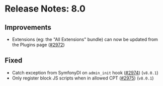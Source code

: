 # Release Notes: 8.0

## Improvements

- Extensions (eg: the "All Extensions" bundle) can now be updated from the Plugins page ([#2972](https://github.com/GatoGraphQL/GatoGraphQL/pull/2972))

## Fixed

- Catch exception from SymfonyDI on `admin_init` hook ([#2974](https://github.com/GatoGraphQL/GatoGraphQL/pull/2974)) (`v8.0.1`)
- Only register block JS scripts when in allowed CPT ([#2975](https://github.com/GatoGraphQL/GatoGraphQL/pull/2975)) (`v8.0.1`)

